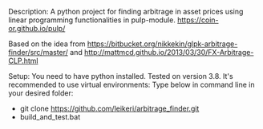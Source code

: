 Description:
A python project for finding arbitrage in asset prices using linear programming functionalities in pulp-module. https://coin-or.github.io/pulp/

Based on the idea from https://bitbucket.org/nikkekin/glpk-arbitrage-finder/src/master/ and http://mattmcd.github.io/2013/03/30/FX-Arbitrage-CLP.html

Setup:
You need to have python installed. Tested on version 3.8. It's recommended to use virtual environments:
Type below in command line in your desired folder:
  - git clone https://github.com/leikeri/arbitrage_finder.git
  - build_and_test.bat
